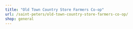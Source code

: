 ```yaml
---
title: "Old Town Country Store Farmers Co-op"
url: /saint-peters/old-town-country-store-farmers-co-op/
shop: general
---
```

